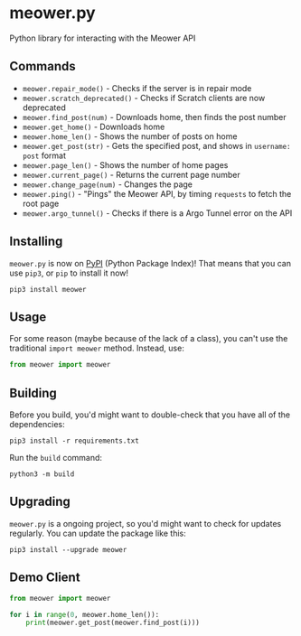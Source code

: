 # meower.py
Python library for interacting with the Meower API
## Commands
- `meower.repair_mode()` - Checks if the server is in repair mode
- `meower.scratch_deprecated()` - Checks if Scratch clients are now deprecated
- `meower.find_post(num)` - Downloads home, then finds the post number
- `meower.get_home()` - Downloads home
- `meower.home_len()` - Shows the number of posts on home
- `meower.get_post(str)` - Gets the specified post, and shows in `username: post` format
- `meower.page_len()` - Shows the number of home pages
- `meower.current_page()` - Returns the current page number
- `meower.change_page(num)` - Changes the page
- `meower.ping()` - "Pings" the Meower API, by timing `requests` to fetch the root page 
- `meower.argo_tunnel()` - Checks if there is a Argo Tunnel error on the API
## Installing
`meower.py` is now on [PyPI](https://pypi.org/project/meower/) (Python Package Index)! That means that you can use `pip3`, or `pip` to install it now!
```
pip3 install meower
```
## Usage
For some reason (maybe because of the lack of a class), you can't use the traditional `import meower` method. Instead, use:
```python
from meower import meower
```
## Building
Before you build, you'd might want to double-check that you have all of the dependencies:
```
pip3 install -r requirements.txt
```
Run the `build` command:
```
python3 -m build
```
## Upgrading
`meower.py` is a ongoing project, so you'd might want to check for updates regularly. You can update the package like this:
```
pip3 install --upgrade meower
```
## Demo Client
```python
from meower import meower

for i in range(0, meower.home_len()):
	print(meower.get_post(meower.find_post(i)))
```
